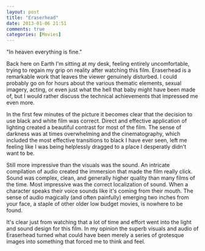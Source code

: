 ```yaml
---
layout: post
title: "Eraserhead"
date: 2013-01-06 21:51
comments: true
categories: [Movies]
---
```


"In heaven everything is fine."

Back here on Earth I'm sitting at my desk, feeling entirely uncomfortable, trying to regain my grip on reality after watching this film. Eraserhead is a remarkable work that leaves the viewer genuinely disturbed. I could probably go on for hours about the various thematic elements, sexual imagery, acting, or even just what the hell that baby might have been made of, but I would rather discuss the technical achievements that impressed me even more.

In the first few minutes of the picture it becomes clear that the decision to use black and white film was correct. Direct and effective application of lighting created a beautiful contrast for most of the film. The sense of darkness was at times overwhelming and the cinematography, which included the most effective transitions to black I have ever seen, left me feeling like I was being helplessly dragged to a place I desperatly didn't want to be.

Still more impressive than the visuals was the sound. An intricate compilation of audio created the immersion that made the film really click. Sound was complex, clean, and generally higher quality than many films of the time. Most impressive was the correct localization of sound. When a character speaks their voice sounds like it's coming from their mouth. The sense of audio magically (and often painfully) emerging two inches from your face, a staple of other older low budget movies, is nowhere to be found.

It's clear just from watching that a lot of time and effort went into the light and sound design for this film. In my opinion the superb visuals and audio of Eraserhead turned what could have been merely a series of grotesque images into something that forced me to think and feel.